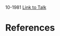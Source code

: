 

10-1981
[Link to Talk](https://www.churchofjesuschrist.org/study/general-conference/1981/10/priesthood-session?lang=eng)



# References

